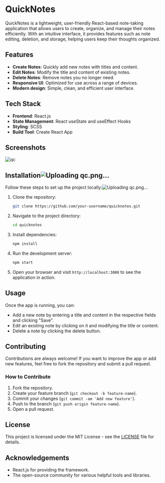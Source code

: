 # QuickNotes

QuickNotes is a lightweight, user-friendly React-based note-taking application that allows users to create, organize, and manage their notes efficiently. With an intuitive interface, it provides features such as note editing, deletion, and storage, helping users keep their thoughts organized.

## Features

- **Create Notes**: Quickly add new notes with titles and content.
- **Edit Notes**: Modify the title and content of existing notes.
- **Delete Notes**: Remove notes you no longer need.
- **Responsive UI**: Optimized for use across a range of devices.
- **Modern design**: Simple, clean, and efficient user interface.

## Tech Stack

- **Frontend**: React.js
- **State Management**: React useState and useEffect Hooks
- **Styling**: SCSS
- **Build Tool**: Create React App


## Screenshots

![qc](https://github.com/user-attachments/assets/a7c3f6da-c86f-4336-90c3-30a934568338)




## Installation![Uploading qc.png…]()


Follow these steps to set up the project locally:![Uploading qc.png…]()


1. Clone the repository:
    ```bash
    git clone https://github.com/your-username/quicknotes.git
    ```

2. Navigate to the project directory:
    ```bash
    cd quicknotes
    ```

3. Install dependencies:
    ```bash
    npm install
    ```

4. Run the development server:
    ```bash
    npm start
    ```

5. Open your browser and visit `http://localhost:3000` to see the application in action.

## Usage

Once the app is running, you can:

- Add a new note by entering a title and content in the respective fields and clicking "Save".
- Edit an existing note by clicking on it and modifying the title or content.
- Delete a note by clicking the delete button.

## Contributing

Contributions are always welcome! If you want to improve the app or add new features, feel free to fork the repository and submit a pull request.

### How to Contribute

1. Fork the repository.
2. Create your feature branch (`git checkout -b feature-name`).
3. Commit your changes (`git commit -am 'Add new feature'`).
4. Push to the branch (`git push origin feature-name`).
5. Open a pull request.

## License

This project is licensed under the MIT License - see the [LICENSE](LICENSE) file for details.

## Acknowledgements

- React.js for providing the framework.
- The open-source community for various helpful tools and libraries.
